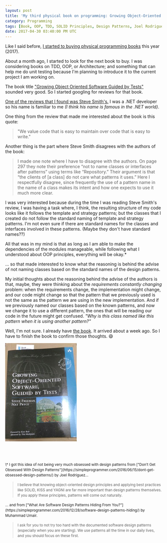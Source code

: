 ```yaml
---
layout: post
title: 'My third physical book on programming: Growing Object-Oriented Software Guided By Tests'
category: Programming
tags: [Book, OOP, TDD, SOLID Principles, Design Patterns, Joel Rodriguez, GOOS (Growing Object-Oriented Software)]
date: 2017-04-30 03:40:00 PM UTC
---
```


<!-- April 30, 2017 11:50:00 PM Philippine Time -->


Like I said before, [I started to buying physical programming books](/2017/03/27/why-I-started-buying-physical-books/) this year (2017).

About a month ago, I started to look for the next book to buy. I was considering books on TDD, OOP, or Architecture; and something that can help me do unit testing because I'm planning to introduce it to the current project I am working on. 

The book title ["Growing Object Oriented Software Guided by Tests"](https://www.bookdepository.com/book/9780321503626?a_aid=jflaga) sounded very good. So I started googling for reviews for that book.

<!--more-->

[One of the reviews that I found was Steve Smith's.](http://ardalis.com/growing-object-oriented-software-guided-by-tests-book-review) I was a .NET developer so his name is familiar to me _(I think his name is famous in the .NET world)_.

One thing from the review that made me interested about the book is this quote:

> "We value code that is easy to maintain over code that is easy to write."

Another thing is the part where Steve Smith disagrees with the authors of the book:

> I made one note where I have to disagree with the authors. On page 297 they note their preference “not to name classes or interfaces after patterns” using terms like “Repository.” Their argument is that “the clients of [a class] do not care what patterns it uses.” Here I respectfully disagree, since frequently the use of a pattern name in the name of a class makes its intent and how one expects to use it much more clear.


I was very interested because during the time I was reading Steve Smith's review, I was having a task where, I think, the resulting structure of my code looks like it follows the template and strategy patterns; but the classes that I created do not follow the standard naming of template and strategy patterns. I'm not even sure if there are standard names for the classes and interfaces involved in these patterns. (Maybe they don't have standard names??)

All that was in my mind is that as long as I am able to make the dependencies of the modules  manageable, while following what I understood about OOP principles, everything will be okay.*


... so that made interested to know what the reasoning is behind the advise of not naming classes based on the standard names of the design patterns.

My initial thoughts about the reasoning behind the advise of the authors is that, maybe, they were thinking about the _requirements constantly changing_ problem: when the requirements change, the implementation might change, and our code might change so that the pattern that we previously used is not the same as the pattern we are using in the new implementation. And if we previously named our classes based on the known patterns, and now we change it to use a different pattern, the ones that will be reading our code in the future might get confused. _"Why is this class named like this pattern when it is using another pattern?"_

Well, I'm not sure. I already have [the book](https://www.bookdepository.com/book/9780321503626?a_aid=jflaga). It arrived about a week ago. So I have to finish the book to confirm those thoughts. :smile:

[![Growing Object-Oriented Software Guided By Tests - Book](/images/2017/growing-oo-software-guided-by-tests-book.jpg)](https://www.bookdepository.com/book/9780321503626?a_aid=jflaga)

<br /><br />

<small>
\* I got this idea of not being very much obsessed with design patterns from ["Don’t Get Obsessed With Design Patterns"](https://simpleprogrammer.com/2016/06/15/dont-get-obsessed-design-patterns/) by Joel Rodriguez...
</small>

<blockquote>
    <small>
    I believe that knowing object-oriented design principles and applying best practices like SOLID, KISS and YAGNI are far more important than design patterns themselves. If you apply these principles, patterns will come out naturally.
    </small>
</blockquote>

<small>
... and from ["What Are Software Design Patterns Hiding From You?"](https://simpleprogrammer.com/2016/12/28/software-design-patterns-hiding/) by Muhammad Umair.
</small>

<blockquote>
    <small>
    I ask for you to not try too hard with the documented software design patterns (especially when you are starting). We use patterns all the time in our daily lives, and you should focus on these first.
    </small>
</blockquote>